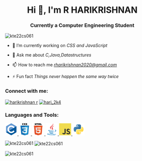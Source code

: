 <h1 align="center">Hi 👋, I'm R HARIKRISHNAN</h1>
<h3 align="center">Currently a Computer Engineering Student</h3>

<p align="left"> <img src="https://komarev.com/ghpvc/?username=kte22cs061&label=Profile%20views&color=0e75b6&style=flat" alt="kte22cs061" /> </p>



- 🔭 I’m currently working on *CSS and JavaScript*

- 🌱 Ask me about *C,Java,Datastructures*

- 📫 How to reach me *rharikrishnan2020@gmail.com*

- ⚡ Fun fact *Things never happen the same way twice*

<h3 align="left">Connect with me:</h3>
<p align="left">
<a href="[https://linkedin.com/in/harikrishnan r](https://www.linkedin.com/in/harikrishnan-r-13a250258/)" target="blank"><img align="center" src="https://raw.githubusercontent.com/rahuldkjain/github-profile-readme-generator/master/src/images/icons/Social/linked-in-alt.svg" alt="harikrishnan r" height="30" width="40" /></a>
<a href="https://instagram.com/hari_2k4" target="blank"><img align="center" src="https://raw.githubusercontent.com/rahuldkjain/github-profile-readme-generator/master/src/images/icons/Social/instagram.svg" alt="hari_2k4" height="30" width="40" /></a>
</p>

<h3 align="left">Languages and Tools:</h3>
<p align="left"> <a href="https://www.cprogramming.com/" target="_blank" rel="noreferrer"> <img src="https://raw.githubusercontent.com/devicons/devicon/master/icons/c/c-original.svg" alt="c" width="40" height="40"/> </a> <a href="https://www.w3schools.com/css/" target="_blank" rel="noreferrer"> <img src="https://raw.githubusercontent.com/devicons/devicon/master/icons/css3/css3-original-wordmark.svg" alt="css3" width="40" height="40"/> </a> <a href="https://www.w3.org/html/" target="_blank" rel="noreferrer"> <img src="https://raw.githubusercontent.com/devicons/devicon/master/icons/html5/html5-original-wordmark.svg" alt="html5" width="40" height="40"/> </a> <a href="https://www.java.com" target="_blank" rel="noreferrer"> <img src="https://raw.githubusercontent.com/devicons/devicon/master/icons/java/java-original.svg" alt="java" width="40" height="40"/> </a> <a href="https://developer.mozilla.org/en-US/docs/Web/JavaScript" target="_blank" rel="noreferrer"> <img src="https://raw.githubusercontent.com/devicons/devicon/master/icons/javascript/javascript-original.svg" alt="javascript" width="40" height="40"/> </a> <a href="https://www.python.org" target="_blank" rel="noreferrer"> <img src="https://raw.githubusercontent.com/devicons/devicon/master/icons/python/python-original.svg" alt="python" width="40" height="40"/> </a> </p>

<p><img align="left" src="https://github-readme-stats.vercel.app/api/top-langs?username=kte22cs061&show_icons=true&locale=en&layout=compact" alt="kte22cs061" /></p>

<p>&nbsp;<img align="center" src="https://github-readme-stats.vercel.app/api?username=kte22cs061&show_icons=true&locale=en" alt="kte22cs061" /></p>

<p><img align="center" src="https://github-readme-streak-stats.herokuapp.com/?user=kte22cs061&" alt="kte22cs061" /></p>
